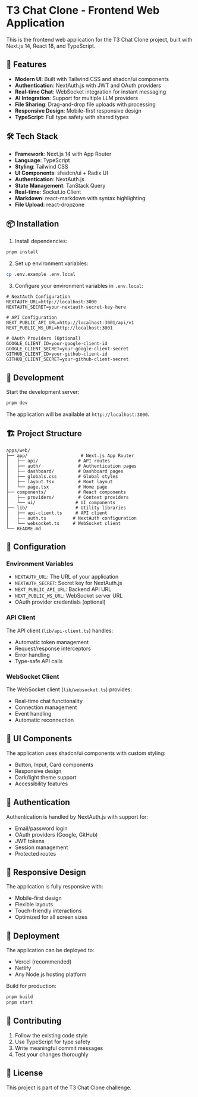 # T3 Chat Clone - Frontend Web Application

This is the frontend web application for the T3 Chat Clone project, built with Next.js 14, React 18, and TypeScript.

## 🚀 Features

- **Modern UI**: Built with Tailwind CSS and shadcn/ui components
- **Authentication**: NextAuth.js with JWT and OAuth providers
- **Real-time Chat**: WebSocket integration for instant messaging
- **AI Integration**: Support for multiple LLM providers
- **File Sharing**: Drag-and-drop file uploads with processing
- **Responsive Design**: Mobile-first responsive design
- **TypeScript**: Full type safety with shared types

## 🛠️ Tech Stack

- **Framework**: Next.js 14 with App Router
- **Language**: TypeScript
- **Styling**: Tailwind CSS
- **UI Components**: shadcn/ui + Radix UI
- **Authentication**: NextAuth.js
- **State Management**: TanStack Query
- **Real-time**: Socket.io Client
- **Markdown**: react-markdown with syntax highlighting
- **File Upload**: react-dropzone

## 📦 Installation

1. Install dependencies:

```bash
pnpm install
```

2. Set up environment variables:

```bash
cp .env.example .env.local
```

3. Configure your environment variables in `.env.local`:

```env
# NextAuth Configuration
NEXTAUTH_URL=http://localhost:3000
NEXTAUTH_SECRET=your-nextauth-secret-key-here

# API Configuration
NEXT_PUBLIC_API_URL=http://localhost:3001/api/v1
NEXT_PUBLIC_WS_URL=http://localhost:3001

# OAuth Providers (Optional)
GOOGLE_CLIENT_ID=your-google-client-id
GOOGLE_CLIENT_SECRET=your-google-client-secret
GITHUB_CLIENT_ID=your-github-client-id
GITHUB_CLIENT_SECRET=your-github-client-secret
```

## 🚀 Development

Start the development server:

```bash
pnpm dev
```

The application will be available at `http://localhost:3000`.

## 🏗️ Project Structure

```
apps/web/
├── app/                    # Next.js App Router
│   ├── api/               # API routes
│   ├── auth/              # Authentication pages
│   ├── dashboard/         # Dashboard pages
│   ├── globals.css        # Global styles
│   ├── layout.tsx         # Root layout
│   └── page.tsx           # Home page
├── components/            # React components
│   ├── providers/         # Context providers
│   └── ui/               # UI components
├── lib/                  # Utility libraries
│   ├── api-client.ts     # API client
│   ├── auth.ts          # NextAuth configuration
│   └── websocket.ts     # WebSocket client
└── README.md
```

## 🔧 Configuration

### Environment Variables

- `NEXTAUTH_URL`: The URL of your application
- `NEXTAUTH_SECRET`: Secret key for NextAuth.js
- `NEXT_PUBLIC_API_URL`: Backend API URL
- `NEXT_PUBLIC_WS_URL`: WebSocket server URL
- OAuth provider credentials (optional)

### API Client

The API client (`lib/api-client.ts`) handles:

- Automatic token management
- Request/response interceptors
- Error handling
- Type-safe API calls

### WebSocket Client

The WebSocket client (`lib/websocket.ts`) provides:

- Real-time chat functionality
- Connection management
- Event handling
- Automatic reconnection

## 🎨 UI Components

The application uses shadcn/ui components with custom styling:

- Button, Input, Card components
- Responsive design
- Dark/light theme support
- Accessibility features

## 🔐 Authentication

Authentication is handled by NextAuth.js with support for:

- Email/password login
- OAuth providers (Google, GitHub)
- JWT tokens
- Session management
- Protected routes

## 📱 Responsive Design

The application is fully responsive with:

- Mobile-first design
- Flexible layouts
- Touch-friendly interactions
- Optimized for all screen sizes

## 🚀 Deployment

The application can be deployed to:

- Vercel (recommended)
- Netlify
- Any Node.js hosting platform

Build for production:

```bash
pnpm build
pnpm start
```

## 🤝 Contributing

1. Follow the existing code style
2. Use TypeScript for type safety
3. Write meaningful commit messages
4. Test your changes thoroughly

## 📄 License

This project is part of the T3 Chat Clone challenge.

